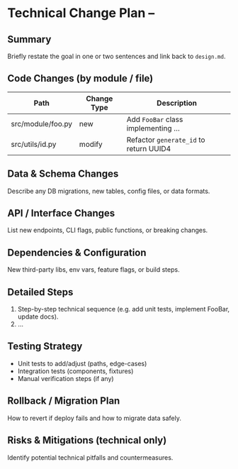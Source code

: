 <!-- TEMPLATE ONLY – COPY THIS FILE TO START A NEW ITERATION -->
# Technical Change Plan – <iteration title>

## Summary
Briefly restate the goal in one or two sentences and link back to `design.md`.

## Code Changes (by module / file)
| Path | Change Type | Description |
|------|-------------|-------------|
| src/module/foo.py | new | Add `FooBar` class implementing … |
| src/utils/id.py   | modify | Refactor `generate_id` to return UUID4 |

## Data & Schema Changes
Describe any DB migrations, new tables, config files, or data formats.

## API / Interface Changes
List new endpoints, CLI flags, public functions, or breaking changes.

## Dependencies & Configuration
New third-party libs, env vars, feature flags, or build steps.

## Detailed Steps
1. Step-by-step technical sequence (e.g. add unit tests, implement FooBar, update docs).
2. …

## Testing Strategy
- Unit tests to add/adjust (paths, edge-cases)
- Integration tests (components, fixtures)
- Manual verification steps (if any)

## Rollback / Migration Plan
How to revert if deploy fails and how to migrate data safely.

## Risks & Mitigations (technical only)
Identify potential technical pitfalls and countermeasures.
